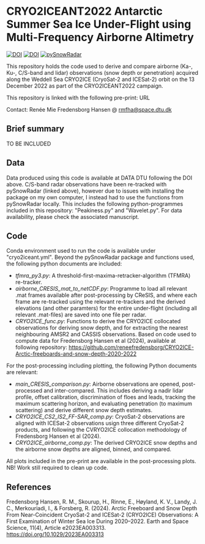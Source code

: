 # CRYO2ICEANT2022 Antarctic Summer Sea Ice Under-Flight using Multi-Frequency Airborne Altimetry
[![DOI](https://zenodo.org/badge/855785306.svg)](https://zenodo.org/doi/10.5281/zenodo.13749341) [![DOI](https://badgen.net/badge/DATA/10.11583%2FDTU.26732227/red)](https://figshare.com/s/9626392bca7b9c2a32e9) [![pySnowRadar](https://badgen.net/badge/pySnowRadar/10.5281%2Fzenodo.4071947/blue)](https://github.com/kingjml/pySnowRadar)

This repository holds the code used to derive and compare airborne (Ka-, Ku-, C/S-band and lidar) observations (snow depth or penetration) acquired along the Weddell Sea CRYO2ICE (CryoSat-2 and ICESat-2) orbit on the 13 December 2022 as part of the CRYO2ICEANT2022 campaign. 

This repository is linked with the following pre-print: URL

Contact: Renée Mie Fredensborg Hansen @ rmfha@space.dtu.dk

## Brief summary 
TO BE INCLUDED 

## Data
Data produced using this code is available at DATA DTU following the DOI above. 
C/S-band radar observations have been re-tracked with pySnowRadar (linked above), however due to issues with installing the package on my own computer, I instead had to use the functions from pySnowRadar locally. This includes the following python-programmes included in this repository: "Peakiness.py" and "Wavelet.py".
For data availability, please check the associated manuscript.

## Code
Conda environment used to run the code is available under "cryo2iceant.yml". Beyond the pySnowRadar package and functions used, the following python documents are included: 
- _tfmra_py3.py_: A threshold-first-maxima-retracker-algorithm (TFMRA) re-tracker.
- _airborne_CRESIS_mat_to_netCDF.py_: Programme to load all relevant .mat frames available after post-processing by CReSIS, and where each frame are re-tracked using the relevant re-trackers and the derived elevations (and other paramters) for the entire under-flight (including all relevant .mat-files) are saved into one file per radar.
- _CRYO2ICE_func.py_: Functions to derive the CRYO2ICE collocated observations for deriving snow depth, and for extracting the nearest neighbouring AMSR2 and CASSIS observations. Based on code used to compute data for Fredensborg Hansen et al (2024), available at following repository: https://github.com/reneefredensborg/CRYO2ICE-Arctic-freeboards-and-snow-depth-2020-2022

For the post-processing including plotting, the following Python documents are relevant:
- _main_CRESIS_comparison.py_: Airborne observations are opened, post-processed and inter-compared. This includes deriving a nadir lidar profile, offset calibration, discrimination of floes and leads, tracking the maximum scattering horizon, and evaluating penetration (to maximum scattering) and derive different snow depth estimates. 
- _CRYO2ICE_CS2_IS2_FF-SAR_comp.py_: CryoSat-2 observations are aligned with ICESat-2 observations usign three different CryoSat-2 products, and following the CVRYO2ICE collocation methodology of Fredensborg Hansen et al (2024). 
- _CRYO2ICE_airborne_comp.py_: The derived CRYO2ICE snow depths and the airborne snow depths are aligned, binned, and compared.

All plots included in the pre-print are available in the post-processing plots. NB! Work still required to clean up code. 

## References
Fredensborg Hansen, R. M., Skourup, H., Rinne, E., Høyland, K. V., Landy, J. C., Merkouriadi, I., & Forsberg, R. (2024). Arctic Freeboard and Snow Depth From Near-Coincident CryoSat-2 and ICESat-2 (CRYO2ICE) Observations: A First Examination of Winter Sea Ice During 2020–2022. Earth and Space Science, 11(4), Article e2023EA003313. https://doi.org/10.1029/2023EA003313

